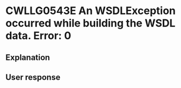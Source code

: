 # CWLLG0543E An WSDLException occurred while building the WSDL data. Error: 0

## Explanation

## User response